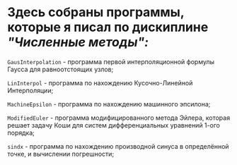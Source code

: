 # Здесь собраны программы, которые я писал по дискиплине *"Численные методы":*


` GausInterpolation ` - программа первой интерполяционной формулы Гаусса для равноотстоящих узлов;

` LinInterpol ` - программа по нахождению Кусочно-Линейной Интерполяции;

` MachineEpsilon ` - программа по нахождению машинного эпсилона;

` ModifiedEuler ` - программа модифицированного метода Эйлера, которая решает задачу Коши для систем дифференциальных уравнений 1-ого порядка;

` sindx ` - программа по нахождению производной синуса в определённой точке, и вычислении погрешности;